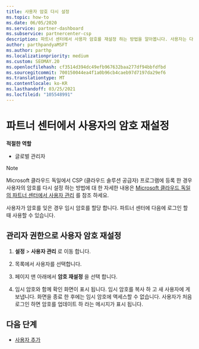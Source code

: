 ```yaml
---
title: 사용자 암호 다시 설정
ms.topic: how-to
ms.date: 06/05/2020
ms.service: partner-dashboard
ms.subservice: partnercenter-csp
description: 파트너 센터에서 사용자 암호를 재설정 하는 방법을 알아봅니다. 사용자는 다음에 파트너 센터에 로그인 할 때 임시 암호를 받게 됩니다.
author: parthpandyaMSFT
ms.author: parthp
ms.localizationpriority: medium
ms.custom: SEOMAY.20
ms.openlocfilehash: cf3514d394dc49efb967632baa277df94bbfdfbd
ms.sourcegitcommit: 700150044ea4f1a0b96cb4caeb97d7197da29ef6
ms.translationtype: MT
ms.contentlocale: ko-KR
ms.lasthandoff: 03/25/2021
ms.locfileid: "105548991"
---
```

# <a name="reset-a-users-password-in-partner-center"></a>파트너 센터에서 사용자의 암호 재설정

**적절한 역할**

- 글로벌 관리자

> [!NOTE]  
> Microsoft 클라우드 독일에서 CSP (클라우드 솔루션 공급자) 프로그램에 등록 한 경우 사용자의 암호를 다시 설정 하는 방법에 대 한 자세한 내용은 [Microsoft 클라우드 독일의 파트너 센터에서 사용자 관리](user-management-in-partner-center-for-microsoft-cloud-germany.md) 를 참조 하세요.

사용자가 암호를 잊은 경우 임시 암호를 할당 합니다. 파트너 센터에 다음에 로그인 할 때 사용할 수 있습니다.

## <a name="reset-a-user-password-as-an-admin"></a>관리자 권한으로 사용자 암호 재설정

1. **설정** &gt; **사용자 관리** 로 이동 합니다.

2. 목록에서 사용자를 선택합니다.

3. 페이지 맨 아래에서 **암호 재설정** 을 선택 합니다.

4. 임시 암호와 함께 확인 화면이 표시 됩니다. 임시 암호를 복사 하 고 새 사용자에 게 보냅니다. 화면을 종료 한 후에는 임시 암호에 액세스할 수 없습니다. 사용자가 처음 로그인 하면 암호를 업데이트 하 라는 메시지가 표시 됩니다.

## <a name="next-steps"></a>다음 단계

- [사용자 추가](create-user-accounts-and-set-permissions.md)